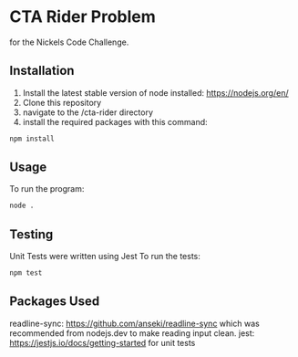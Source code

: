 # CTA Rider Problem

for the Nickels Code Challenge.

## Installation

1. Install the latest stable version of node installed: https://nodejs.org/en/
2. Clone this repository
3. navigate to the /cta-rider directory
4. install the required packages with this command:
```bash
npm install
```

## Usage

To run the program:
```bash
node .
```

## Testing

Unit Tests were written using Jest
To run the tests:
```bash
npm test
```

## Packages Used
readline-sync: https://github.com/anseki/readline-sync which was recommended from nodejs.dev to make reading input clean.
jest: https://jestjs.io/docs/getting-started for unit tests
